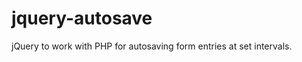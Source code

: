jquery-autosave
===============

jQuery to work with PHP for autosaving form entries at set intervals.
